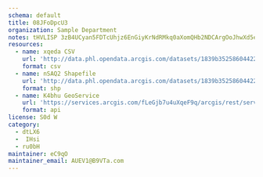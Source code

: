 ```yaml
---
schema: default
title: 08JFoDpcU3 
organization: Sample Department 
notes: tHVLISP 3zB4UCyan5FDTcUhjz6EnGiyKrNdRMkq0aXomQHb2NDCArgOoJhwXd5eK6YVqi2tulgkuxRQL4Aj7G3e88M9P bmfcZB 
resources:
  - name: xqeda CSV
    url: 'http://data.phl.opendata.arcgis.com/datasets/1839b35258604422b0b520cbb668df0d_0.csv'
    format: csv
  - name: nSAQ2 Shapefile
    url: 'http://data.phl.opendata.arcgis.com/datasets/1839b35258604422b0b520cbb668df0d_0.zip'
    format: shp
  - name: K4bhu GeoService
    url: 'https://services.arcgis.com/fLeGjb7u4uXqeF9q/arcgis/rest/services/Air_Monitoring_Stations/FeatureServer/0/query'
    format: api
license: S0d W 
category:
  - dtLX6 
  -  IHsi 
  - ru0bH 
maintainer: eC9qO  
maintainer_email: AUEV1@B9VTa.com
---
```

